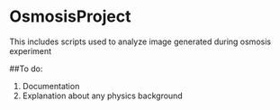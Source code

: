 # OsmosisProject
This includes scripts used to analyze image generated during osmosis experiment

##To do:
1. Documentation
2. Explanation about any physics background

